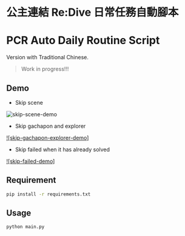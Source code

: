 # 公主連結 Re:Dive 日常任務自動腳本

# PCR Auto Daily Routine Script

Version with Traditional Chinese.

> Work in progress!!!

## Demo

- Skip scene

![skip-scene-demo](./docs/skip-scene-demo.gif)

- Skip gachapon and explorer

[![skip-gachapon-explorer-demo]](./docs/skip-gachapon-explorer-demo.mp4)

- Skip failed when it has already solved

[![skip-failed-demo]](./docs/skip-failed-demo.mp4)

## Requirement

```bash
pip install -r requirements.txt
```

## Usage

```bash
python main.py
```
